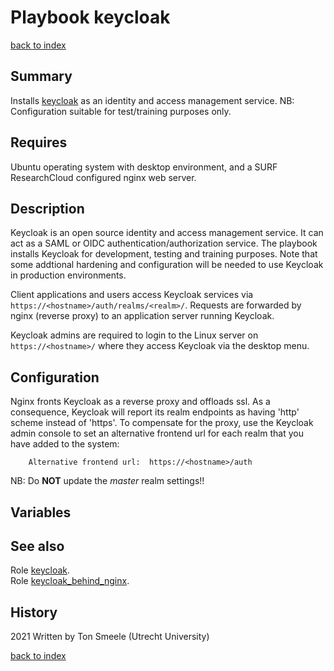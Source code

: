 # Playbook keycloak
[back to index](../index.md#Playbooks)

## Summary
Installs [keycloak](https://www.keycloak.org/) 
as an identity and access management service.
NB: Configuration suitable for test/training purposes only.

## Requires
Ubuntu operating system with desktop environment, and
a SURF ResearchCloud configured nginx web server.

## Description
Keycloak is an open source identity and access management service.
It can act as a SAML or OIDC authentication/authorization service.
The playbook installs Keycloak for development, testing and training purposes.
Note that some addtional hardening and configuration will be needed to use
Keycloak in production environments.

Client applications and users access Keycloak services via 
`https://<hostname>/auth/realms/<realm>/`.
Requests are forwarded by nginx (reverse proxy) to an
application server running Keycloak.

Keycloak admins are required to login to the Linux server on `https://<hostname>/`
where they access Keycloak via the desktop menu. 

## Configuration
Nginx fronts Keycloak as a reverse proxy and offloads ssl. 
As a consequence, Keycloak will report its realm endpoints as having 'http' scheme 
instead of 'https'.
To compensate for the proxy, use the Keycloak admin console to set an alternative 
frontend url for each realm that you have added to the system:
```
    Alternative frontend url:  https://<hostname>/auth
```
NB: Do **NOT** update the *master* realm settings!! 

## Variables

## See also
Role [keycloak](../roles/keycloak.md).   
Role [keycloak_behind_nginx](../roles/keycloak_behind_nginx.md).

## History
2021 Written by Ton Smeele (Utrecht University)

[back to index](../index.md#Playbooks)
